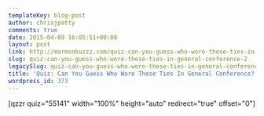 ```yaml
---
templateKey: blog-post
author: chrisjpatty
comments: true
date: 2015-04-09 16:05:51+00:00
layout: post
link: http://mormonbuzzz.com/quiz-can-you-guess-who-wore-these-ties-in-general-conference-2/
slug: quiz-can-you-guess-who-wore-these-ties-in-general-conference-2
legacySlug: quiz-can-you-guess-who-wore-these-ties-in-general-conference-2
title: 'Quiz: Can You Guess Who Wore These Ties In General Conference?'
wordpress_id: 373
---
```


[qzzr quiz="55141" width="100%" height="auto" redirect="true" offset="0"] 
